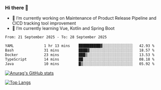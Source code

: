 ### Hi there 👋

- 🔭 I’m currently working on Maintenance of Product Release Pipeline and CICD tracking tool improvement
- 🌱 I’m currently learning Vue, Kotlin and Spring Boot

<!--START_SECTION:waka-->

```txt
From: 21 September 2025 - To: 28 September 2025

YAML              1 hr 13 mins    ██████████▓░░░░░░░░░░░░░░   42.93 %
Bash              31 mins         ████▓░░░░░░░░░░░░░░░░░░░░   18.57 %
Docker            23 mins         ███▒░░░░░░░░░░░░░░░░░░░░░   13.53 %
TypeScript        14 mins         ██░░░░░░░░░░░░░░░░░░░░░░░   08.18 %
Java              10 mins         █▒░░░░░░░░░░░░░░░░░░░░░░░   05.92 %
```

<!--END_SECTION:waka-->

[![Anurag's GitHub stats](https://github-readme-stats.vercel.app/api?username=yunhao981&show_icons=true&theme=solarized-dark)](https://github.com/anuraghazra/github-readme-stats)

[![Top Langs](https://github-readme-stats.vercel.app/api/top-langs/?username=yunhao981&theme=solarized-dark&layout=compact)](https://github.com/anuraghazra/github-readme-stats)

<!--
**yunhao981/yunhao981** is a ✨ _special_ ✨ repository because its `README.md` (this file) appears on your GitHub profile.

Here are some ideas to get you started:

- 🔭 I’m currently working on Maintenance of Release Pipeline and CICD tracking tool improvement
- 🌱 I’m currently learning Vue, Kotlin and Spring Boot
- 👯 I’m looking to collaborate on ...
- 🤔 I’m looking for help with ...
- 💬 Ask me about ...
- 📫 How to reach me: ...
- 😄 Pronouns: ...
- ⚡ Fun fact: ...
-->


